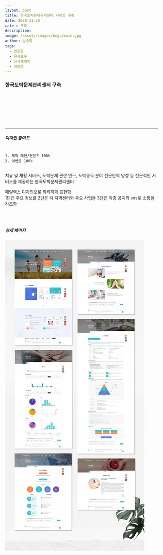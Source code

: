 ```yaml
---
layout: post
title: 한국도박문제관리센터 사이트 구축
date: 2020-11-28
cate : 구축
description:
image: /assets/images/kcgp/main.jpg
author: 방승화
tags:
  - 반응형
  - 유지보수
  - 상세페이지
  - 이벤트
---
```


<h3>한국도박문제관리센터 구축</h3>
<br><br><br><br><br><br>
<hr>

##### 디자인 참여도
<pre>
<code>
1. 제작 메인/컨텐츠 100%
2. 이벤트 100%
</code>
</pre>

<p>
 치유 및 재활 서비스, 도박문제 관련 연구, 도박중독 분야 전문인력 양성 등 전문적인 서비스를 제공하는
한국도박문제관리센터

패럴렉스 디자인으로 화려하게 표현함<br>
1단은 주요 정보를 2단은 각 지역센터와 주요 사업을 3단은 각종 공지와 sns로 소통을 강조함
</p>
<br>
<br>

##### 상세 페이지
![pc_main](/assets/images/kcgp/view.jpg#full)
